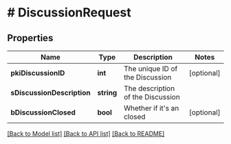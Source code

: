 # # DiscussionRequest

## Properties

Name | Type | Description | Notes
------------ | ------------- | ------------- | -------------
**pkiDiscussionID** | **int** | The unique ID of the Discussion | [optional]
**sDiscussionDescription** | **string** | The description of the Discussion |
**bDiscussionClosed** | **bool** | Whether if it&#39;s an closed | [optional]

[[Back to Model list]](../../README.md#models) [[Back to API list]](../../README.md#endpoints) [[Back to README]](../../README.md)
